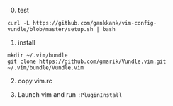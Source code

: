 0. test

`curl -L https://github.com/gankkank/vim-config-vundle/blob/master/setup.sh | bash`


1. install

```
mkdir ~/.vim/bundle
git clone https://github.com/gmarik/Vundle.vim.git ~/.vim/bundle/Vundle.vim
```

2. copy vim.rc

3. Launch vim and run `:PluginInstall`
